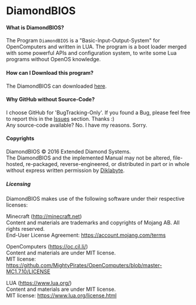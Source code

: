 # DiamondBIOS

#### What is DiamondBIOS?
The Program `DiamondBIOS` is a "Basic-Input-Output-System" for OpenComputers and written in LUA.
The program is a boot loader merged with some powerful APIs and configuration system, to write some Lua programs without OpenOS knowledge.

#### How can I Download this program?
The DiamondBIOS can downloaded [here](http://seadiver.bplaced.de/diamondbios "Download DiamondBIOS").

#### Why GitHub without Source-Code?
I choose GitHub for 'BugTracking-Only'.
If you found a Bug, please feel free to report this in the [Issues](https://github.com/Diklabyte/DiamondBIOS/issues "Issues") section. Thanks :)<br />
Any source-code available? No. I have my reasons. Sorry.

#### Copyrights
DiamondBIOS &copy; 2016 Extended Diamond Systems.<br />
The DiamondBIOS and the implemented Manual may not be altered, file-hosted, re-packaged, reverse-engineered, or distributed in part or in whole without express written permission by [Diklabyte](https://github.com/Diklabyte).

##### Licensing

DiamondBIOS makes use of the following software under their respective licenses:

Minecraft (http://minecraft.net)<br />
Content and materials are trademarks and copyrights of Mojang AB. All rights reserved.<br />
End-User License Agreement: https://account.mojang.com/terms

OpenComputers (https://oc.cil.li/)<br />
Content and materials are under MIT license.<br />
MIT license: https://github.com/MightyPirates/OpenComputers/blob/master-MC1.7.10/LICENSE

LUA (https://www.lua.org/)<br />
Content and materials are under MIT license.<br />
MIT license: https://www.lua.org/license.html
